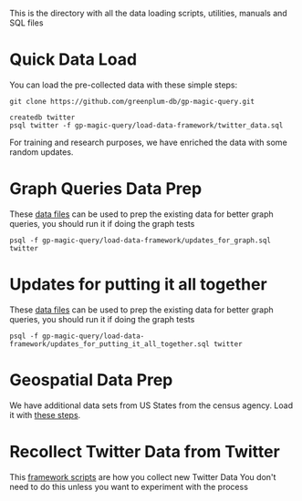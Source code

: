 This is the directory with all the data loading scripts, utilities, manuals and SQL files

# Quick Data Load
You can load the pre-collected data with these simple steps:

```
git clone https://github.com/greenplum-db/gp-magic-query.git

createdb twitter
psql twitter -f gp-magic-query/load-data-framework/twitter_data.sql
```


For training and research purposes, we have enriched the data with some random updates. 

# Graph Queries Data Prep
These [data files](https://github.com/greenplum-db/gp-magic-query/blob/master/load-data-framework/updates_for_graph.sql) can be used to prep the existing data for better graph queries, you should run it if doing the graph tests
```
psql -f gp-magic-query/load-data-framework/updates_for_graph.sql twitter
```

# Updates for putting it all together
These [data files](https://github.com/greenplum-db/gp-magic-query/blob/master/load-data-framework/updates_for_graph.sql) can be used to prep the existing data for better graph queries, you should run it if doing the graph tests
```
psql -f gp-magic-query/load-data-framework/updates_for_putting_it_all_together.sql twitter
```

# Geospatial Data Prep
We have additional data sets from US States from the census agency.  Load it with [these steps](https://github.com/greenplum-db/gp-magic-query/blob/master/load-data-framework/load_geo_usstates.md).

# Recollect Twitter Data from Twitter
This [framework scripts](https://github.com/greenplum-db/gp-magic-query/blob/master/load-data-framework/collect_from_source.md) are how you collect new Twitter Data
You don't need to do this unless you want to experiment with the process
